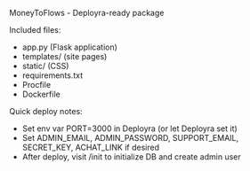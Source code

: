 MoneyToFlows - Deployra-ready package

Included files:
- app.py (Flask application)
- templates/ (site pages)
- static/ (CSS)
- requirements.txt
- Procfile
- Dockerfile

Quick deploy notes:
- Set env var PORT=3000 in Deployra (or let Deployra set it)
- Set ADMIN_EMAIL, ADMIN_PASSWORD, SUPPORT_EMAIL, SECRET_KEY, ACHAT_LINK if desired
- After deploy, visit /init to initialize DB and create admin user

